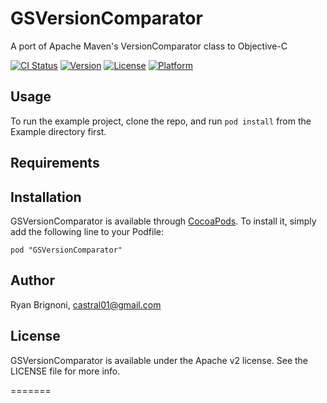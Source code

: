 # GSVersionComparator

A port of Apache Maven's VersionComparator class to Objective-C

[![CI Status](http://img.shields.io/travis/gliders/GSVersionComparator.svg?style=flat)](https://travis-ci.org/gliders/GSVersionComparator)
[![Version](https://img.shields.io/cocoapods/v/GSVersionComparator.svg?style=flat)](http://cocoadocs.org/docsets/GSVersionComparator)
[![License](https://img.shields.io/cocoapods/l/GSVersionComparator.svg?style=flat)](http://cocoadocs.org/docsets/GSVersionComparator)
[![Platform](https://img.shields.io/cocoapods/p/GSVersionComparator.svg?style=flat)](http://cocoadocs.org/docsets/GSVersionComparator)

## Usage

To run the example project, clone the repo, and run `pod install` from the Example directory first.

## Requirements

## Installation

GSVersionComparator is available through [CocoaPods](http://cocoapods.org). To install
it, simply add the following line to your Podfile:

    pod "GSVersionComparator"

## Author

Ryan Brignoni, castral01@gmail.com

## License

GSVersionComparator is available under the Apache v2 license. See the LICENSE file for more info.

=======
